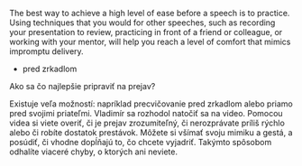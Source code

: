 The best way to achieve a high level of ease before a speech is to practice. Using techniques that you would for other speeches, such as recording your presentation to review, practicing in front of a friend or colleague, or working with your mentor, will help you reach a level of comfort that mimics impromptu delivery.
+ pred zrkadlom

Ako sa čo najlepšie pripraviť na prejav?

Existuje veľa možností: napríklad precvičovanie pred zrkadlom alebo priamo pred svojimi priateľmi. Vladimír sa rozhodol natočiť sa na video.
Pomocou videa si viete overiť, či je prejav zrozumiteľný, či nerozprávate príliš rýchlo alebo či robíte dostatok prestávok. Môžete si všímať svoju mimiku a gestá, a posúdiť, či vhodne dopĺňajú to, čo chcete vyjadriť. Takýmto spôsobom odhalíte viaceré chyby, o ktorých ani neviete.